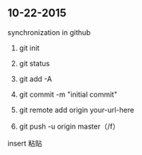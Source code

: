 
10-22-2015
------------------

synchronization in github

1. git init

2. git status

3. git add -A

4. git commit -m "initial commit"

5. git remote add origin your-url-here

6. git push -u origin master（/f）

  insert 粘贴
